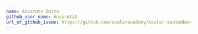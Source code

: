 ```yaml
---
name: Anusruta Dutta
github_user_name: AnusrutaD
url_of_github_issue: https://github.com/scaleracademy/scaler-september-open-source-challenge/issues/362
---
```

